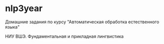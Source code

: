 # nlp3year
Домашние задания по курсу "Автоматическая обработка естественного языка"


НИУ ВШЭ. Фундаментальная и прикладная лингвистика
